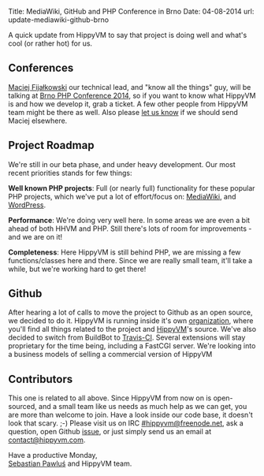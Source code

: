 Title:   MediaWiki, GitHub and PHP Conference in Brno
Date:    04-08-2014
url:     update-mediawiki-github-brno


A quick update from HippyVM to say that project is doing well and what's cool (or rather hot) for us.


Conferences
-----------
[Maciej Fijałkowski](https://twitter.com/fijall) our technical lead, and "know all the things" guy, 
will be talking at [Brno PHP Conference 2014](https://www.brnophp.cz/conference-2014), 
so if you want to know what HippyVM is and how we develop it, grab a ticket. 
A few other people from HippyVM team might be there as well. 
Also please [let us know](https://twitter.com/hippyvm) if we should send Maciej elsewhere. 


Project Roadmap
---------------

We're still in our beta phase, and under heavy development.
Our most recent priorities stands for few things:

**Well known PHP projects**: Full (or nearly full) functionality for these popular PHP projects, 
which we've put a lot of effort/focus on: [MediaWiki](https://www.mediawiki.org/wiki/MediaWiki),
and [WordPress](http://wordpress.org/).   

**Performance**: We're doing very well here. In some areas we are even a bit ahead of both HHVM and PHP. Still there's lots of room for improvements - and we are on it!

**Completeness**: Here HippyVM is still behind PHP, we are missing a few functions/classes here and there. 
Since we are really small team, it'll take a while, but we're working hard to get there!


Github
------
After hearing a lot of calls to move the project to Github as an open source,
we decided to do it. HippyVM is running inside it's own [organization](https://github.com/hippyvm/hippyvm),
where you'll find all things related to the project and [HippyVM](https://github.com/hippyvm/hippyvm)'s
source.  We've also decided to switch from BuildBot to [Travis-CI](https://travis-ci.org/hippyvm/hippyvm). 
Several extensions will stay proprietary for the time being, including a FastCGI server. 
We're looking into a business models of selling a commercial version of HippyVM


Contributors
------------
This one is related to all above. Since HippyVM from now on is open-sourced,
and a small team like us needs as much help as we can get, you are more than welcome to join.
Have a look inside our code base, it doesn't look that scary. ;-)
Please visit us on IRC [#hippyvm@freenode.net](http://webchat.freenode.net/?channels=hippyvm),
ask a question, open Github [issue](https://github.com/hippyvm/hippyvm/issues),
or just simply send us an email at [contact@hippyvm.com](mailto:contact@hippyvm.com).


Have a productive Monday,  
[Sebastian Pawluś](https://twitter.com/sebapawlus) and HippyVM team. 
